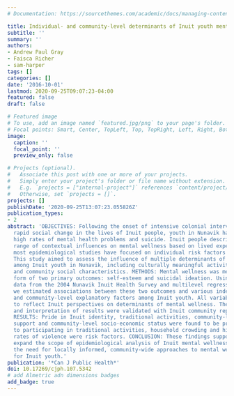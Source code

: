 ```yaml
---
# Documentation: https://sourcethemes.com/academic/docs/managing-content/

title: Individual- and community-level determinants of Inuit youth mental wellness
subtitle: ''
summary: ''
authors:
- Andrew Paul Gray
- Faisca Richer
- sam-harper
tags: []
categories: []
date: '2016-10-01'
lastmod: 2020-09-25T09:07:23-04:00
featured: false
draft: false

# Featured image
# To use, add an image named `featured.jpg/png` to your page's folder.
# Focal points: Smart, Center, TopLeft, Top, TopRight, Left, Right, BottomLeft, Bottom, BottomRight.
image:
  caption: ''
  focal_point: ''
  preview_only: false

# Projects (optional).
#   Associate this post with one or more of your projects.
#   Simply enter your project's folder or file name without extension.
#   E.g. `projects = ["internal-project"]` references `content/project/deep-learning/index.md`.
#   Otherwise, set `projects = []`.
projects: []
publishDate: '2020-09-25T13:07:23.055826Z'
publication_types:
- 2
abstract: 'OBJECTIVES: Following the onset of intensive colonial intervention and
  rapid social change in the lives of Inuit people, youth in Nunavik have experienced
  high rates of mental health problems and suicide. Inuit people describe a broad
  range of contextual influences on mental wellness based on lived experience, but
  most epidemiological studies have focused on individual risk factors and pathologies.
  This study aimed to assess the influence of multiple determinants of mental wellness
  among Inuit youth in Nunavik, including culturally meaningful activities, housing
  and community social characteristics. METHODS: Mental wellness was measured in the
  form of two primary outcomes: self-esteem and suicidal ideation. Using cross-sectional
  data from the 2004 Nunavik Inuit Health Survey and multilevel regression modelling,
  we estimated associations between these two outcomes and various independent individual-
  and community-level explanatory factors among Inuit youth. All variables were selected
  to reflect Inuit perspectives on determinants of mental wellness. The study design
  and interpretation of results were validated with Inuit community representatives.
  RESULTS: Pride in Inuit identity, traditional activities, community-level social
  support and community-level socio-economic status were found to be protective. Barriers
  to participating in traditional activities, household crowding and high community
  rates of violence were risk factors. CONCLUSION: These findings support Inuit perspectives,
  expand the scope of epidemiological analysis of Inuit mental wellness and reinforce
  the need for locally informed, community-wide approaches to mental wellness promotion
  for Inuit youth.'
publication: '*Can J Public Health*'
doi: 10.17269/cjph.107.5342
# add Almetric adn dimensions badges
add_badge: true
---
```

